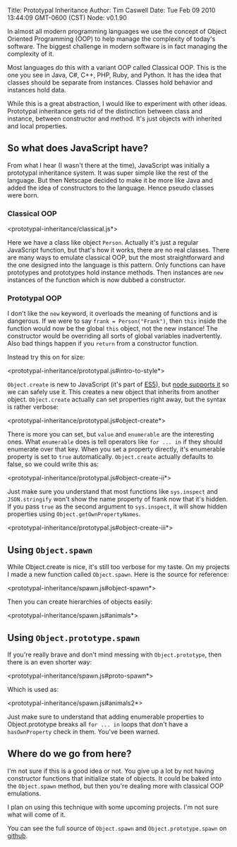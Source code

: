 Title: Prototypal Inheritance
Author: Tim Caswell
Date: Tue Feb 09 2010 13:44:09 GMT-0600 (CST)
Node: v0.1.90

In almost all modern programming languages we use the concept of Object Oriented Programming (OOP) to help manage the complexity of today's software.  The biggest challenge in modern software is in fact managing the complexity of it.

Most languages do this with a variant OOP called Classical OOP.  This is the one you see in Java, C#, C++, PHP, Ruby, and Python.  It has the idea that classes should be separate from instances.  Classes hold behavior and instances hold data.

While this is a great abstraction, I would like to experiment with other ideas.  Prototypal inheritance gets rid of the distinction between class and instance, between constructor and method.  It's just objects with inherited and local properties.

## So what does JavaScript have? ##

From what I hear (I wasn't there at the time), JavaScript was initially a prototypal inheritance system.  It was super simple like the rest of the language.  But then Netscape decided to make it be more like Java and added the idea of constructors to the language. Hence pseudo classes were born.

### Classical OOP

<prototypal-inheritance/classical.js*>

Here we have a class like object `Person`.  Actually it's just a regular JavaScript function, but that's how it works, there are no real classes.  There are many ways to emulate classical OOP, but the most straightforward and the one designed into the language is this pattern.  Only functions can have prototypes and prototypes hold instance methods.  Then instances are `new` instances of the function which is now dubbed a constructor.

### Prototypal OOP

I don't like the `new` keyword, it overloads the meaning of functions and is dangerous.  If we were to say `frank = Person("Frank")`, then `this` inside the function would now be the global `this` object, not the new instance! The constructor would be overriding all sorts of global variables inadvertently.  Also bad things happen if you `return` from a constructor function.

Instead try this on for size:

<prototypal-inheritance/prototypal.js#intro-to-style*>

`Object.create` is new to JavaScript (it's part of [ES5]), but [node supports it][] so we can safely use it.  This creates a new object that inherits from another object.  `Object.create` actually can set properties right away, but the syntax is rather verbose:

<prototypal-inheritance/prototypal.js#object-create*>

There is more you can set, but `value` and `enumerable` are the interesting ones.  What `enumerable` does is tell operators like `for ... in` if they should enumerate over that key.  When you set a property directly, it's enumerable property is set to `true` automatically.  `Object.create` actually defaults to false, so we could write this as:

<prototypal-inheritance/prototypal.js#object-create-ii*>

Just make sure you understand that most functions like `sys.inspect` and `JSON.stringify` won't show the name property of frank now that it's hidden.  If you pass `true` as the second argument to `sys.inspect`, it will show hidden properties using `Object.getOwnPropertyNames`.

<prototypal-inheritance/prototypal.js#object-create-iii*>

## Using `Object.spawn`

While Object.create is nice, it's still too verbose for my taste.  On my projects I made a new function called `Object.spawn`.  Here is the source for reference:

<prototypal-inheritance/spawn.js#object-spawn*>

Then you can create hierarchies of objects easily:

<prototypal-inheritance/spawn.js#animals*>

## Using `Object.prototype.spawn`

If you're really brave and don't mind messing with `Object.prototype`, then there is an even shorter way:

<prototypal-inheritance/spawn.js#proto-spawn*>

Which is used as:

<prototypal-inheritance/spawn.js#animals2*>

Just make sure to understand that adding enumerable properties to Object.prototype breaks all `for ... in` loops that don't have a `hasOwnProperty` check in them.  You've been warned.

## Where do we go from here?

I'm not sure if this is a good idea or not.  You give up a lot by not having constructor functions that initialize state of objects.  It could be baked into the `Object.spawn` method, but then you're dealing more with classical OOP emulations.

I plan on using this technique with some upcoming projects. I'm not sure what will come of it.

You can see the full source of `Object.spawn` and `Object.prototype.spawn` on [github][].

[github]: http://github.com/creationix/howtonode.org/tree/master/articles/prototypal-inheritance
[node supports it]: http://wiki.github.com/ry/node/ecma-5mozilla-features-implemented-in-v8
[ES5]: http://www.ecma-international.org/publications/standards/Ecma-262.htm